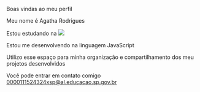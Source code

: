 Boas vindas ao meu perfil

Meu nome é Agatha Rodrigues

Estou estudando na ![](https://www.alura.com.br/?_gl=1*12k1s68*_ga*MjEwMTk4MjgxMi4xNzEzMjg4ODk0*_ga_1EPWSW3PCS*MTcxNTYwOTQwMS4xOC4xLjE3MTU2MDk0MTguMC4wLjA.)

Estou me desenvolvendo na linguagem JavaScript

Utilizo esse espaço para minha organização e compartilhamento dos meu projetos desenvolvidos

Você pode entrar em contato comigo 
0000111524324xsp@al.educacao.sp.gov.br

